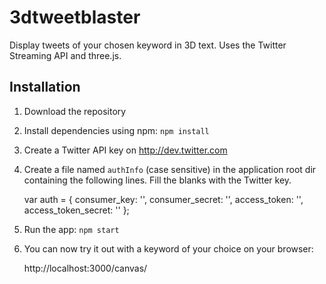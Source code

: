3dtweetblaster
==============
Display tweets of your chosen keyword in 3D text. Uses the Twitter Streaming API and three.js.

Installation
------------
1. Download the repository
2. Install dependencies using npm: `npm install`
3. Create a Twitter API key on http://dev.twitter.com
4. Create a file named `authInfo` (case sensitive) in the application root dir containing the following lines. Fill the blanks with the Twitter key.

    var auth = {
      consumer_key: '',
      consumer_secret: '',
      access_token: '',
      access_token_secret: ''
    };

5. Run the app: `npm start`
6. You can now try it out with a keyword of your choice on your browser: 

    http://localhost:3000/canvas/<your keyword here>
